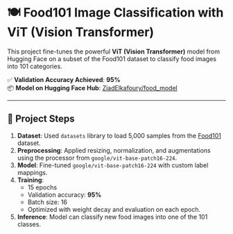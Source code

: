 # 🍽️ Food101 Image Classification with ViT (Vision Transformer)

This project fine-tunes the powerful **ViT (Vision Transformer)** model from Hugging Face on a subset of the Food101 dataset to classify food images into 101 categories.

✅ **Validation Accuracy Achieved**: **95%**  
📦 **Model on Hugging Face Hub**: [ZiadElkafoury/food_model](https://huggingface.co/ZiadElkafoury/food_model)

---

## 🚀 Project Steps

1. **Dataset**: Used `datasets` library to load 5,000 samples from the [Food101](https://huggingface.co/datasets/food101) dataset.
2. **Preprocessing**: Applied resizing, normalization, and augmentations using the processor from `google/vit-base-patch16-224`.
3. **Model**: Fine-tuned `google/vit-base-patch16-224` with custom label mappings.
4. **Training**:
   - 15 epochs
   - Validation accuracy: **95%**
   - Batch size: 16
   - Optimized with weight decay and evaluation on each epoch.
5. **Inference**: Model can classify new food images into one of the 101 classes.
